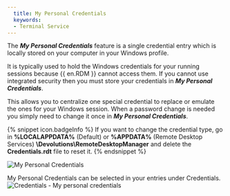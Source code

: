 ```yaml
---
  title: My Personal Credentials
  keywords:
  - Terminal Service
---
```

The ***My Personal Credentials*** feature is a single credential entry which is locally stored on your computer in your Windows profile.  

It is typically used to hold the Windows credentials for your running sessions because {{ en.RDM }} cannot access them. If you cannot use integrated security then you must store your credentials in ***My Personal Credentials***.  

This allows you to centralize one special credential to replace or emulate the ones for your Windows session. When a password change is needed you simply need to change it once in ***My Personal Credentials***. 

{% snippet icon.badgeInfo %} 
If you want to change the credential type, go in **%LOCALAPPDATA%** (Default) or **%APPDATA%** (Remote Desktop Services) 
**\Devolutions\RemoteDesktopManager** and delete the **Credentials.rdt** file to reset it. 
{% endsnippet %}
 
![My Personal Credentials](https://webdevolutions.azureedge.net/docs/en/rdm/windows/clip10269.png) 

My Personal Credentials can be selected in your entries under Credentials.  
![Credentials - My personal credentials](https://webdevolutions.azureedge.net/docs/en/rdm/windows/clip11293.png) 

